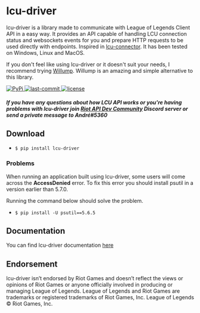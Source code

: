 # lcu-driver

lcu-driver is a library made to communicate with League of Legends Client API in a easy way. It provides an API capable of handling LCU connection status and websockets events for you and prepare HTTP requests to be used directly with endpoints. Inspired in [lcu-connector](https://github.com/Pupix/lcu-connector). It has been tested on Windows, Linux and MacOS.

If you don't feel like using lcu-driver or it doesn't suit your needs, I recommend trying [Willump](https://github.com/elliejs/Willump). Willump is an amazing and simple alternative to this library.

<p>
    <a href="">
        <img src="https://img.shields.io/pypi/v/lcu-driver?style=for-the-badge" alt="PyPi">
    </a>
    <a href="">
        <img src="https://img.shields.io/github/last-commit/sousa-andre/lcu-driver?style=for-the-badge" alt="last-commit">
    </a>
    <a href="">
        <img src="https://img.shields.io/github/license/sousa-andre/lcu-driver?style=for-the-badge" alt="license">
    </a>
</p>

##### If you have any questions about how LCU API works or you're having problems with lcu-driver join [Riot API Dev Community](https://discord.gg/riotgamesdevrel) Discord server or send a private message to André#5360


## Download
 - `$ pip install lcu-driver`

### Problems
When running an application built using lcu-driver, some users will come across the **AccessDenied** error. To fix this error you should install psutil in a version earlier than 5.7.0. 

Running the command below should solve the problem.
 - `$ pip install -U psutil==5.6.5`


## Documentation
You can find lcu-driver documentation [here](https://lcu-driver.readthedocs.io/)

## Endorsement
lcu-driver isn’t endorsed by Riot Games and doesn’t reflect the views or opinions of Riot Games or anyone officially involved in producing or managing League of Legends. League of Legends and Riot Games are trademarks or registered trademarks of Riot Games, Inc. League of Legends © Riot Games, Inc.
